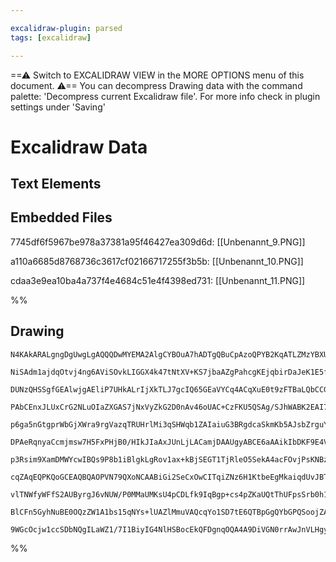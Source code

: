 ```yaml
---

excalidraw-plugin: parsed
tags: [excalidraw]

---
```

==⚠  Switch to EXCALIDRAW VIEW in the MORE OPTIONS menu of this document. ⚠== You can decompress Drawing data with the command palette: 'Decompress current Excalidraw file'. For more info check in plugin settings under 'Saving'


# Excalidraw Data

## Text Elements
## Embedded Files
7745df6f5967be978a37381a95f46427ea309d6d: [[Unbenannt_9.PNG]]

a110a6685d8768736c3617cf02166717255f3b5b: [[Unbenannt_10.PNG]]

cdaa3e9ea10ba4a737f4e4684c51e4f4398ed731: [[Unbenannt_11.PNG]]

%%
## Drawing
```compressed-json
N4KAkARALgngDgUwgLgAQQQDwMYEMA2AlgCYBOuA7hADTgQBuCpAzoQPYB2KqATLZMzYBXUtiRoIACyhQ4zZAHoFAc0JRJQgEYA6bGwC2CgF7N6hbEcK4OCtptbErHALRY8RMpWdx8Q1TdIEfARcZgRmBShcZQUebQAObQAGGjoghH0EDihmbgBtcDBQMBKIEm4IeKEAGQBOKHiAdQ5akIAWAEZsGAArWoB9JOqAUVSSyFhECsJ9aKR+UsxuZw6A

NiSAdm1ajdqOtvj4ng6AViSOvkLIGGX4k47tNtXV+KS7jbaAZgPahcgKEjqbirDaJeK1E5fHirHifDYbDodP5SBCEZTSbidOKfHhJT61JJne6fRHI6zKYLcJLI5hQUhsADWCAAwmx8GxSBU6dZmHBcIFsmNSppcNgGcp6UIOMRWezORJuRxefyslAhZAAGaEfD4ADKsEpEkkoo0gXVEFp9KZjUBkkxNLpjIQ+pghvQgg85sl6I44VyaGpVwgbD52

DUNzQHSSgfGEAlwjgAEliP7UHkALrIjXkTLJ7gcIQ65GEaVYCq4ACqXuE0t9zFTBaLQbCCGI3B2SS+SWOvyDjBY7C4kb2yP7rE4ADlOGJgTs7idjkig4RmAARdJQVvcDUEMLIzQ14jDYKZbINwv4ZFCODEXCbtuRj6dQmnE6fEnIogcBn5i+fthiluaA7vge7NlEUBCKmECINKJbKOaWrBHmEjwm0JzEBqqwaictQgpoCBzrgcKfPEHS4BCGpPG0

PAbCEnxJLUxCrG2NLuOIaZXGAS7jNxVyZkG2D0nAv46oUAC+CzFKU5QSAg/SJhWABK2EAI7MAAGp8qz1tUzgABKJkqHTmpMHFlLMyjzEGSxoM4tS0dob6gvEGzrCcxKrMiEaoM4dwPB0pFkUkMIbCcLwnMiALEECaBuVsnz3LsDE8PEqwnBslyxpIqLomqaDPtoHTxIlCJtN2b5HGSHAUhxMalJaTqyhyXLkEqfICmq+6iuKkrSs18roIqyqdYh2

p6ga5nGtgprWbGjXWra9rgVazqTRUHrlMi3qSHWqb1ZAIaiuG3BRgdcaSkmKb5AJsbZrguYPqgjaXsupa2eguAAGrVlKxB7aJr3zQgQGoB08JRrikK9rGY6DtwcJtKOTDjhwU4cDOkarIFxXvjsxZrhuoMgWBsYHn9x4ZKq55NrG163vep1PlGSW1K5nyfiWP5oC9/6AU9JMIA6d5QRUsGODVY3IU9EC4IiSS4M8dzEK5LwbNp2DaeD2Aat2awgu

DPAeRqnyaCcmjmsw7H5FxPHjB0/HIkJIaAxJUnLjLACamjDAAUgyABCE6aAAikIbDKF9E4VvpE4h77GkANKmfA5kzHM5ofSsPB4QkHxJdphLQl5QY+c4XxbCC3YggSC5vPEUVLXFJLaMXbPg25RsbMiOVohiBUbEkRXRriXedmcMOlOSbrnQtLJsi1CptSNqrmiKYrxn9A2tTyHWr1m40um6UgmiIc0NY6i0xXaBUOqtR/mZtrFBjtAMBsiR1hrA

p3Rsim9XamDMWYcwIBQs9P8b1iBlgkLgRov1ax+kBjSEGT1TjRleO5SekA4acFOvjPsKNBzo0xrwL4+xIToQJuuYIjNgK7iFkGcm0pKanhyEgoM9M7yg3Bm0Z89wjhrCRkGL83NwG01KOyfm256HC0gtBcW8EpagJltgW8xFCIhCjCKNouB1YbCoggJ48Q2jYHuIYqi+J4itnViZNiBAOIFF4nbEoDtxi3VKM7ESPMLwSXALdWWcA4D6i4dwaS0A

cqZAqEQPKQoGCEAQBQAOPVN79QXoNCAABiGi2SeCxOwCITqiZNz6H1KtbeEgMkaiqdUvJBTVRFIyEkjefUZRpJ3u1FUgoFgQHyaQQpxSABih91pGlPmabpvT+kZFKU6G019loeLqdkBpJTL5rVdI/NkW1Cg9KWVAFZSlhA+kQe/HZkz6nFIAPKhhOpGX+Zy9krIGZwKAAyHrah8pFB5fSLkZGedkXUhAjAcVShMx5xSAAqWAoAAEFolDnQMEDUXV

vlTNWfyWFfS2AUByrgJ6vNUW/P0MMaUMKsU4pCDLfk9IqBgp+cs4pZKaUQtThUFpsSrb0h1BpU62MTjJFhIFWoKVyHdM5WyfAntuBpTaNofEOxR4LgRFVHZRg2AGFCX2AgQgOIPHKvicKbtCUMoyIcv6b90Dsu6RKEggLgXcFxNa0gtrNxeNQF80oNriAAFk2BQJJbgTQwQBYyJ2V68pqBpKQADmyGWpBlAigABRRiRmDTs1A02pqHicAAlOaJSC

BlCFn5GyhNuBE0OQzZW1A1bs15qNYs+lUAZlMmuVAQcqYo1SD7tE6QTBpGgQYbGPQSoojZAAAqBHrGfAdpNSjGmYJcoQUAvwcUFh/Zdq65mxTBh/OA7bOCdq4hafQ6r1CKIDK3P4ExJAlg4Be1AQ8S68QtHSEI+hV1UivcekIrBJZyVCKAjgS7m0lnPhfDFmreITFwIgQaaDr2QDwG6ukOrEMYFCA+iAq6S1cUkj+6UUGX1RDg6ddDyHuCoaHS+3

9WGcOcjw1ccSDbNQgILaWZ1/7I1BiyIG4NlHSBocEkQFDgnqOQA4A9DiVGN0rrAwJnVLHgyaB6AgbAORdSSbgL6/1kmg3E1DVPdThBGAQvVfgIjExWUSDCMEYzuCnZQSgAYFlUxvHiMgJIpkIbB2flCLC4zpnzOuxKMxsA+HNTanCKE5j4kgA===
```
%%